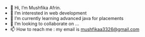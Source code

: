 - 👋 Hi, I’m Mushfika Afrin.
- 👀 I’m interested in web development
- 🌱 I’m currently learning advanced java for placements
- 💞️ I’m looking to collaborate on ...
- 📫 How to reach me : my email is mushfikaa3326@gmail.com

<!---
Mushfika333/Mushfika333 is a ✨ special ✨ repository because its `README.md` (this file) appears on your GitHub profile.
You can click the Preview link to take a look at your changes.
--->
